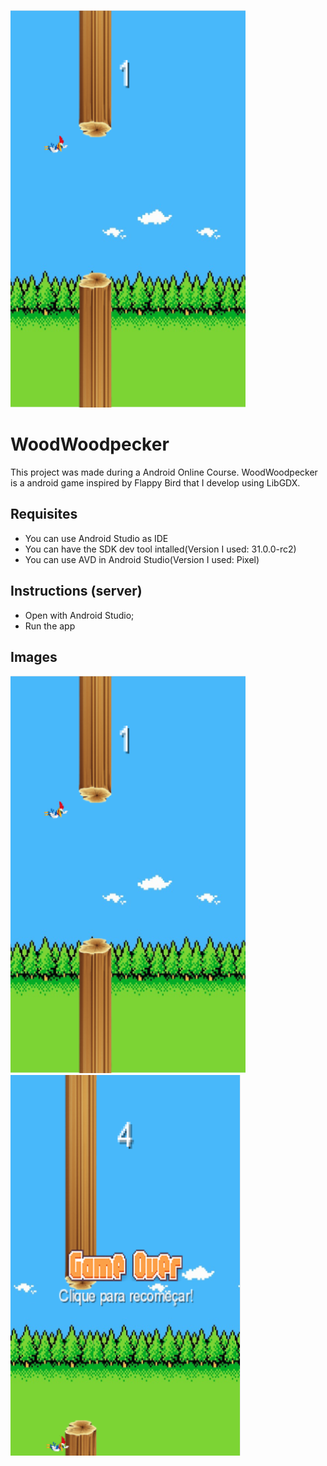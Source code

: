 ![](https://github.com/brunin-cps/WoodWoodpecker/blob/main/WoodPecker/android/assets/print1.png)

# WoodWoodpecker
This project was made during a Android Online Course. WoodWoodpecker is a android game inspired by Flappy Bird that I develop using LibGDX.

## Requisites
- You can use Android Studio as IDE
- You can have the SDK dev tool intalled(Version I used: 31.0.0-rc2)
- You can use AVD in Android Studio(Version I used: Pixel)

## Instructions (server)
- Open with Android Studio;
- Run the app

## Images
![](https://github.com/brunin-cps/WoodWoodpecker/blob/main/WoodPecker/android/assets/print1.png)
![](https://github.com/brunin-cps/WoodWoodpecker/blob/main/WoodPecker/android/assets/print2.png)

